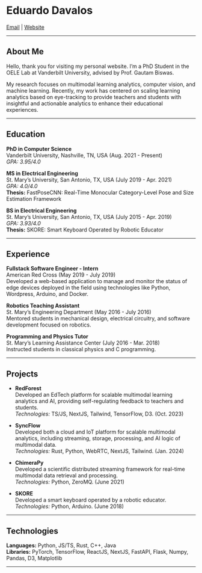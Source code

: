 # Eduardo Davalos

[Email](mailto:eduardo.davalos.anaya@vanderbilt.edu) | [Website](https://edavalosanaya.github.io/)  

---

## About Me

Hello, thank you for visiting my personal website. I’m a PhD Student in the OELE Lab at Vanderbilt University, advised by Prof. Gautam Biswas.

My research focuses on multimodal learning analytics, computer vision, and machine learning. Recently, my work has centered on scaling learning analytics based on eye-tracking to provide teachers and students with insightful and actionable analytics to enhance their educational experiences.

---

## Education

**PhD in Computer Science**  
Vanderbilt University, Nashville, TN, USA (Aug. 2021 - Present)  
*GPA: 3.95/4.0*

**MS in Electrical Engineering**  
St. Mary’s University, San Antonio, TX, USA (July 2019 - Apr. 2021)  
*GPA: 4.0/4.0*  
**Thesis:** FastPoseCNN: Real-Time Monocular Category-Level Pose and Size Estimation Framework

**BS in Electrical Engineering**  
St. Mary’s University, San Antonio, TX, USA (July 2015 - Apr. 2019)  
*GPA: 3.93/4.0*  
**Thesis:** SKORE: Smart Keyboard Operated by Robotic Educator

---

## Experience

**Fullstack Software Engineer - Intern**  
American Red Cross (May 2019 - July 2019)  
Developed a web-based application to manage and monitor the status of edge devices deployed in the field using technologies like Python, Wordpress, Arduino, and Docker.

**Robotics Teaching Assistant**  
St. Mary’s Engineering Department (May 2016 - July 2016)  
Mentored students in mechanical design, electrical circuitry, and software development focused on robotics.

**Programming and Physics Tutor**  
St. Mary’s Learning Assistance Center (July 2016 - Mar. 2018)  
Instructed students in classical physics and C programming.

---

## Projects

- **RedForest**  
  Developed an EdTech platform for scalable multimodal learning analytics and AI, providing self-regulating feedback to teachers and students.  
  *Technologies:* TS/JS, NextJS, Tailwind, TensorFlow, D3. (Oct. 2023)

- **SyncFlow**  
  Developed both a cloud and IoT platform for scalable multimodal analytics, including streaming, storage, processing, and AI logic of multimodal data.  
  *Technologies:* Rust, Python, WebRTC, NextJS, Tailwind. (Jan. 2024)

- **ChimeraPy**  
  Developed a scientific distributed streaming framework for real-time multimodal data retrieval and processing.  
  *Technologies:* Python, ZeroMQ. (June 2021)

- **SKORE**  
  Developed a smart keyboard operated by a robotic educator.  
  *Technologies:* Python, Arduino. (June 2018)

---

## Technologies

**Languages:** Python, JS/TS, Rust, C++, Java  
**Libraries:** PyTorch, TensorFlow, ReactJS, NextJS, FastAPI, Flask, Numpy, Pandas, D3, Matplotlib

---
